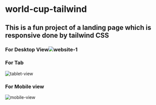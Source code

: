 # world-cup-tailwind 
## This is a fun project of a landing page which is responsive done by tailwind CSS
### For Desktop View![website-1](https://github.com/minhaz1010/world-cup-tailwind/assets/66476980/d6d548c9-1ae3-437c-b496-28af2102873e)
### For Tab 
![tablet-view](https://github.com/minhaz1010/world-cup-tailwind/assets/66476980/9dd0d223-1991-4d42-9d63-aee0df0463be)

### For Mobile view
![mobile-view](https://github.com/minhaz1010/world-cup-tailwind/assets/66476980/0e3d8201-1fdc-4063-83d7-ff983c28a111)
